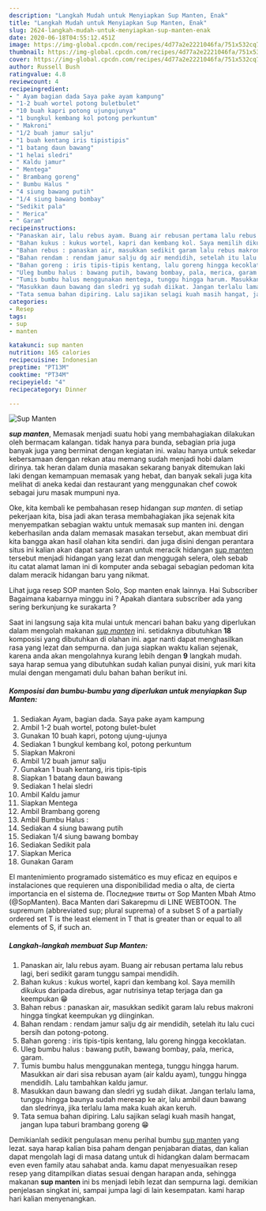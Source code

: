 ```yaml
---
description: "Langkah Mudah untuk Menyiapkan Sup Manten, Enak"
title: "Langkah Mudah untuk Menyiapkan Sup Manten, Enak"
slug: 2624-langkah-mudah-untuk-menyiapkan-sup-manten-enak
date: 2020-06-18T04:55:12.451Z
image: https://img-global.cpcdn.com/recipes/4d77a2e2221046fa/751x532cq70/sup-manten-foto-resep-utama.jpg
thumbnail: https://img-global.cpcdn.com/recipes/4d77a2e2221046fa/751x532cq70/sup-manten-foto-resep-utama.jpg
cover: https://img-global.cpcdn.com/recipes/4d77a2e2221046fa/751x532cq70/sup-manten-foto-resep-utama.jpg
author: Russell Bush
ratingvalue: 4.8
reviewcount: 4
recipeingredient:
- " Ayam bagian dada Saya pake ayam kampung"
- "1-2 buah wortel potong buletbulet"
- "10 buah kapri potong ujungujunya"
- "1 bungkul kembang kol potong perkuntum"
- " Makroni"
- "1/2 buah jamur salju"
- "1 buah kentang iris tipistipis"
- "1 batang daun bawang"
- "1 helai sledri"
- " Kaldu jamur"
- " Mentega"
- " Brambang goreng"
- " Bumbu Halus "
- "4 siung bawang putih"
- "1/4 siung bawang bombay"
- "Sedikit pala"
- " Merica"
- " Garam"
recipeinstructions:
- "Panaskan air, lalu rebus ayam. Buang air rebusan pertama lalu rebus lagi, beri sedikit garam tunggu sampai mendidih."
- "Bahan kukus : kukus wortel, kapri dan kembang kol. Saya memilih dikukus daripada direbus, agar nutrisinya tetap terjaga dan ga keempukan 😁"
- "Bahan rebus : panaskan air, masukkan sedikit garam lalu rebus makroni hingga tingkat keempukan yg diinginkan."
- "Bahan rendam : rendam jamur salju dg air mendidih, setelah itu lalu cuci bersih dan potong-potong."
- "Bahan goreng : iris tipis-tipis kentang, lalu goreng hingga kecoklatan."
- "Uleg bumbu halus : bawang putih, bawang bombay, pala, merica, garam."
- "Tumis bumbu halus menggunakan mentega, tunggu hingga harum. Masukkan air dari sisa rebusan ayam (air kaldu ayam), tunggu hingga mendidih. Lalu tambahkan kaldu jamur."
- "Masukkan daun bawang dan sledri yg sudah diikat. Jangan terlalu lama, tunggu hingga baunya sudah meresap ke air, lalu ambil daun bawang dan sledrinya, jika terlalu lama maka kuah akan keruh."
- "Tata semua bahan dipiring. Lalu sajikan selagi kuah masih hangat, jangan lupa taburi brambang goreng 😁"
categories:
- Resep
tags:
- sup
- manten

katakunci: sup manten 
nutrition: 165 calories
recipecuisine: Indonesian
preptime: "PT13M"
cooktime: "PT34M"
recipeyield: "4"
recipecategory: Dinner

---
```



![Sup Manten](https://img-global.cpcdn.com/recipes/4d77a2e2221046fa/751x532cq70/sup-manten-foto-resep-utama.jpg)

<b><i>sup manten</i></b>, Memasak menjadi suatu hobi yang membahagiakan dilakukan oleh bermacam kalangan. tidak hanya para bunda, sebagian pria juga banyak juga yang berminat dengan kegiatan ini. walau hanya untuk sekedar kebersamaan dengan rekan atau memang sudah menjadi hobi dalam dirinya. tak heran dalam dunia masakan sekarang banyak ditemukan laki laki dengan kemampuan memasak yang hebat, dan banyak sekali juga kita melihat di aneka kedai dan restaurant yang menggunakan chef cowok sebagai juru masak mumpuni nya.

Oke, kita kembali ke pembahasan resep hidangan <i>sup manten</i>. di setiap pekerjaan kita, bisa jadi akan terasa membahagiakan jika sejenak kita menyempatkan sebagian waktu untuk memasak sup manten ini. dengan keberhasilan anda dalam memasak masakan tersebut, akan membuat diri kita bangga akan hasil olahan kita sendiri. dan juga disini dengan perantara situs ini kalian akan dapat saran saran untuk meracik hidangan <u>sup manten</u> tersebut menjadi hidangan yang lezat dan menggugah selera, oleh sebab itu catat alamat laman ini di komputer anda sebagai sebagian pedoman kita dalam meracik hidangan baru yang nikmat.

Lihat juga resep SOP manten Solo, Sop manten enak lainnya. Hai Subscriber Bagaimana kabarnya minggu ini ? Apakah diantara subscriber ada yang sering berkunjung ke surakarta ?


Saat ini langsung saja kita mulai untuk mencari bahan baku yang diperlukan dalam mengolah makanan <u><i>sup manten</i></u> ini. setidaknya dibutuhkan <b>18</b> komposisi yang dibutuhkan di olahan ini. agar nanti dapat menghasilkan rasa yang lezat dan sempurna. dan juga siapkan waktu kalian sejenak, karena anda akan mengolahnya kurang lebih dengan <b>9</b> langkah mudah. saya harap semua yang dibutuhkan sudah kalian punyai disini, yuk mari kita mulai dengan mengamati dulu bahan bahan berikut ini.

<!--inarticleads1-->

##### Komposisi dan bumbu-bumbu yang diperlukan untuk menyiapkan Sup Manten:

1. Sediakan  Ayam, bagian dada. Saya pake ayam kampung
1. Ambil 1-2 buah wortel, potong bulet-bulet
1. Gunakan 10 buah kapri, potong ujung-ujunya
1. Sediakan 1 bungkul kembang kol, potong perkuntum
1. Siapkan  Makroni
1. Ambil 1/2 buah jamur salju
1. Gunakan 1 buah kentang, iris tipis-tipis
1. Siapkan 1 batang daun bawang
1. Sediakan 1 helai sledri
1. Ambil  Kaldu jamur
1. Siapkan  Mentega
1. Ambil  Brambang goreng
1. Ambil  Bumbu Halus :
1. Sediakan 4 siung bawang putih
1. Sediakan 1/4 siung bawang bombay
1. Sediakan Sedikit pala
1. Siapkan  Merica
1. Gunakan  Garam


El mantenimiento programado sistemático es muy eficaz en equipos e instalaciones que requieren una disponibilidad media o alta, de cierta importancia en el sistema de. Последние твиты от Sop Manten Mbah Atmo (@SopManten). Baca Manten dari Sakarepmu di LINE WEBTOON. The supremum (abbreviated sup; plural suprema) of a subset S of a partially ordered set T is the least element in T that is greater than or equal to all elements of S, if such an. 

<!--inarticleads2-->

##### Langkah-langkah membuat Sup Manten:

1. Panaskan air, lalu rebus ayam. Buang air rebusan pertama lalu rebus lagi, beri sedikit garam tunggu sampai mendidih.
1. Bahan kukus : kukus wortel, kapri dan kembang kol. Saya memilih dikukus daripada direbus, agar nutrisinya tetap terjaga dan ga keempukan 😁
1. Bahan rebus : panaskan air, masukkan sedikit garam lalu rebus makroni hingga tingkat keempukan yg diinginkan.
1. Bahan rendam : rendam jamur salju dg air mendidih, setelah itu lalu cuci bersih dan potong-potong.
1. Bahan goreng : iris tipis-tipis kentang, lalu goreng hingga kecoklatan.
1. Uleg bumbu halus : bawang putih, bawang bombay, pala, merica, garam.
1. Tumis bumbu halus menggunakan mentega, tunggu hingga harum. Masukkan air dari sisa rebusan ayam (air kaldu ayam), tunggu hingga mendidih. Lalu tambahkan kaldu jamur.
1. Masukkan daun bawang dan sledri yg sudah diikat. Jangan terlalu lama, tunggu hingga baunya sudah meresap ke air, lalu ambil daun bawang dan sledrinya, jika terlalu lama maka kuah akan keruh.
1. Tata semua bahan dipiring. Lalu sajikan selagi kuah masih hangat, jangan lupa taburi brambang goreng 😁




Demikianlah sedikit pengulasan menu perihal bumbu <u>sup manten</u> yang lezat. saya harap kalian bisa paham dengan penjabaran diatas, dan kalian dapat mengolah lagi di masa datang untuk di hidangkan dalam bermacam even even family atau sahabat anda. kamu dapat menyesuaikan resep resep yang ditampilkan diatas sesuai dengan harapan anda, sehingga makanan <b>sup manten</b> ini bs menjadi lebih lezat dan sempurna lagi. demikian penjelasan singkat ini, sampai jumpa lagi di lain kesempatan. kami harap hari kalian menyenangkan.
